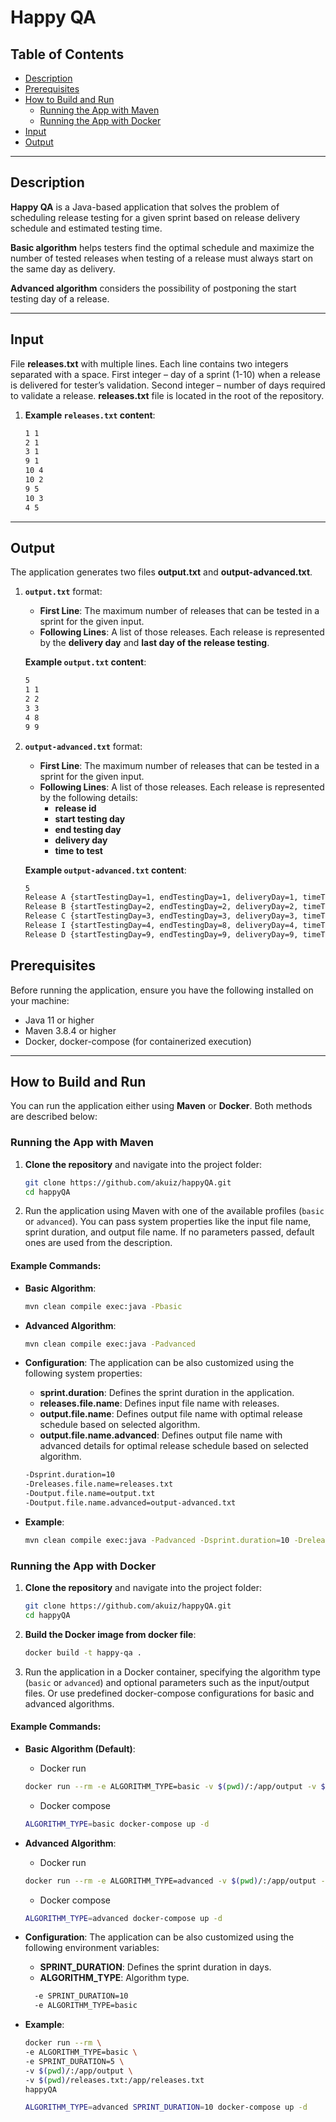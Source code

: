 # Happy QA

## Table of Contents

- [Description](#description)
- [Prerequisites](#prerequisites)
- [How to Build and Run](#how-to-build-and-run)
    - [Running the App with Maven](#running-the-app-with-maven)
    - [Running the App with Docker](#running-the-app-with-docker)
- [Input](#input)
- [Output](#output)

---

## Description

**Happy QA** is a Java-based application that solves the problem of scheduling release testing for a given sprint based on
release delivery schedule and estimated testing time.

**Basic algorithm** helps testers find the optimal schedule and maximize the number of tested releases when testing of a
release must always start on the same day as delivery.

**Advanced algorithm** considers the possibility of postponing the start testing day of a release.

---

## Input

File **releases.txt** with multiple lines. Each line contains two integers separated with a
space. First integer – day of a sprint (1-10) when a release is delivered for tester’s validation. Second integer –
number of days required to validate a release. **releases.txt** file is located in the root of the repository.

1. **Example `releases.txt` content**:

    ```bash
    1 1
    2 1
    3 1
    9 1
    10 4
    10 2
    9 5
    10 3
    4 5 
    ```
---

## Output

The application generates two files **output.txt** and **output-advanced.txt**.

1. **`output.txt`** format:
    - **First Line**: The maximum number of releases that can be tested in a sprint for the given input.
    - **Following Lines**: A list of those releases. Each release is represented by the **delivery day** and **last day
      of the release testing**.

   **Example `output.txt` content**:
    ```bash
    5 
    1 1
    2 2
    3 3
    4 8
    9 9
    ```
2. **`output-advanced.txt`** format:
    - **First Line**: The maximum number of releases that can be tested in a sprint for the given input.
    - **Following Lines**: A list of those releases. Each release is represented by the following details:
        - **release id**
        - **start testing day**
        - **end testing day**
        - **delivery day**
        - **time to test**

   **Example `output-advanced.txt` content**:
   ```bash
   5
   Release A {startTestingDay=1, endTestingDay=1, deliveryDay=1, timeToTest=1}
   Release B {startTestingDay=2, endTestingDay=2, deliveryDay=2, timeToTest=1}
   Release C {startTestingDay=3, endTestingDay=3, deliveryDay=3, timeToTest=1}
   Release I {startTestingDay=4, endTestingDay=8, deliveryDay=4, timeToTest=5}
   Release D {startTestingDay=9, endTestingDay=9, deliveryDay=9, timeToTest=1}
   ```

## Prerequisites

Before running the application, ensure you have the following installed on your machine:

- Java 11 or higher
- Maven 3.8.4 or higher
- Docker, docker-compose (for containerized execution)

---

## How to Build and Run

You can run the application either using **Maven** or **Docker**. Both methods are described below:

### Running the App with Maven

1. **Clone the repository** and navigate into the project folder:
    ```bash
    git clone https://github.com/akuiz/happyQA.git
    cd happyQA
    ```

2. Run the application using Maven with one of the available profiles (`basic` or `advanced`). You
   can pass system properties like the input file name, sprint duration, and output file name. If no parameters passed,
   default ones are used from the description.

#### Example Commands:

- **Basic Algorithm**:
    ```bash
    mvn clean compile exec:java -Pbasic
    ```

- **Advanced Algorithm**:
    ```bash
    mvn clean compile exec:java -Padvanced
    ```
- **Configuration**: The application can be also customized using the following system properties:

    - **sprint.duration**: Defines the sprint duration in the application.
    - **releases.file.name**: Defines input file name with releases.
    - **output.file.name**: Defines output file name with optimal release schedule based on selected algorithm.
    - **output.file.name.advanced**: Defines output file name with advanced details for optimal release schedule based on selected algorithm.
  
    ```bash
    -Dsprint.duration=10
    -Dreleases.file.name=releases.txt 
    -Doutput.file.name=output.txt
    -Doutput.file.name.advanced=output-advanced.txt
  
- **Example**:
    ```bash
    mvn clean compile exec:java -Padvanced -Dsprint.duration=10 -Dreleases.file.name=releases.txt -Doutput.file.name=output.txt -Doutput.file.name.advance=output-advanced.txt
    ```

### Running the App with Docker

1. **Clone the repository** and navigate into the project folder:
    ```bash
    git clone https://github.com/akuiz/happyQA.git
    cd happyQA
    ```

2. **Build the Docker image from docker file**:
    ```bash
    docker build -t happy-qa .
    ```

3. Run the application in a Docker container, specifying the algorithm type (`basic` or `advanced`) and optional
   parameters such as the input/output files. Or use predefined docker-compose configurations for basic and advanced algorithms.

#### Example Commands:

- **Basic Algorithm (Default)**:

  - Docker run
  ```bash
  docker run --rm -e ALGORITHM_TYPE=basic -v $(pwd)/:/app/output -v $(pwd)/releases.txt:/app/releases.txt happy-qa
  ```
  - Docker compose
  ```bash
  ALGORITHM_TYPE=basic docker-compose up -d
  ```
  
- **Advanced Algorithm**:
  - Docker run
  ```bash
  docker run --rm -e ALGORITHM_TYPE=advanced -v $(pwd)/:/app/output -v $(pwd)/releases.txt:/app/releases.txt happy-qa
  ```
  - Docker compose
  ```bash
  ALGORITHM_TYPE=advanced docker-compose up -d
  ```

- **Configuration**: The application can be also customized using the following environment variables:

    - **SPRINT_DURATION**: Defines the sprint duration in days.
    - **ALGORITHM_TYPE**: Algorithm type.
  
  ```bash
    -e SPRINT_DURATION=10
    -e ALGORITHM_TYPE=basic

- **Example**:
    ```bash
   docker run --rm \
    -e ALGORITHM_TYPE=basic \
    -e SPRINT_DURATION=5 \
    -v $(pwd)/:/app/output \
    -v $(pwd)/releases.txt:/app/releases.txt
    happyQA
    ```
  ```bash
  ALGORITHM_TYPE=advanced SPRINT_DURATION=10 docker-compose up -d
    ```
  
